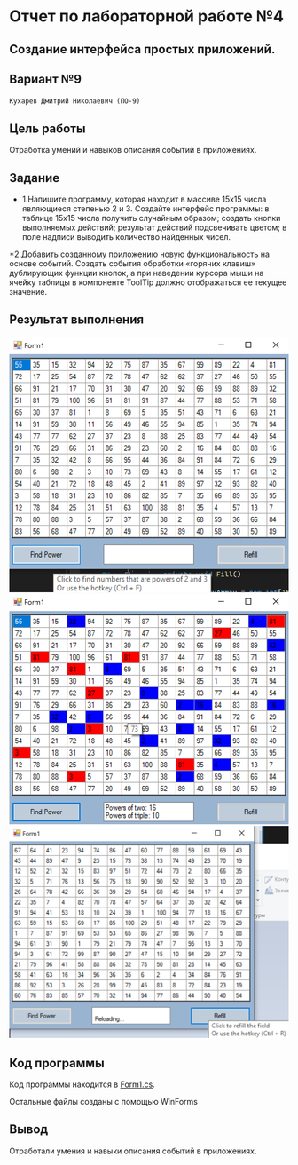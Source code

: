 
# Отчет по лабораторной работе №4

## Создание интерфейса простых приложений.

## Вариант №9

`Кухарев Дмитрий Николаевич (ПО-9)`

## Цель работы

Отработка умений и навыков описания событий в приложениях.

## Задание 

* 1.Напишите программу, которая находит в массиве 15х15 числа являющиеся степенью 2 и 3. Создайте интерфейс программы: в таблице 15х15 числа получить случайным образом; создать кнопки выполняемых действий; результат действий подсвечивать цветом; в поле надписи выводить количество найденных чисел.

*2.Добавить созданному приложению новую функциональность на основе событий. Создать события обработки «горячих клавиш» дублирующих функции кнопок, а при наведении курсора мыши на ячейку таблицы в компоненте ToolTip должно отображаться ее текущее значение.

## Результат выполнения

![1.png](./images/1.png)
![2.png](./images/2.png)
![3.png](./images/3.png)

## Код программы

Код программы находится в [Form1.cs](./src/Form1.cs).

Остальные файлы созданы с помощью WinForms

## Вывод

Отработали умения и навыки описания событий в приложениях.
